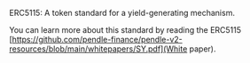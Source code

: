 ERC5115: A token standard for a yield-generating mechanism. 

You can learn more about this standard by reading the ERC5115 [https://github.com/pendle-finance/pendle-v2-resources/blob/main/whitepapers/SY.pdf](White paper).